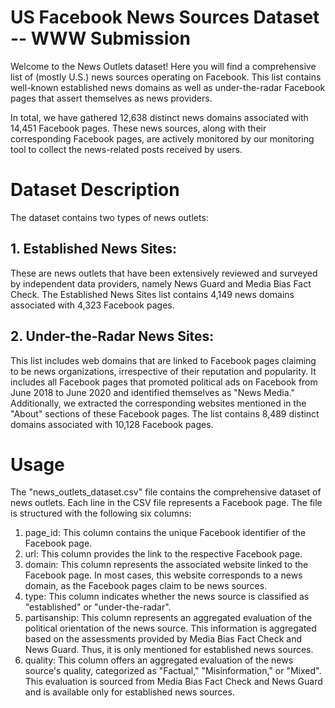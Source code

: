 # US Facebook News Sources Dataset -- WWW Submission 

Welcome to the News Outlets dataset! Here you will find a comprehensive list of (mostly U.S.) news sources operating on Facebook. This list contains well-known established news domains as well as under-the-radar Facebook pages that assert themselves as news providers.

In total, we have gathered 12,638 distinct news domains associated with 14,451 Facebook pages. These news sources, along 
with their corresponding Facebook pages, are actively monitored by our monitoring tool to collect the news-related posts 
received by users. 


# Dataset Description

The dataset contains two types of news outlets:

## 1. Established News Sites: 
These are news outlets that have been extensively reviewed and surveyed by independent data providers, namely News Guard and Media Bias Fact Check. The Established News Sites list contains 4,149 news domains associated with 4,323 Facebook pages.

## 2. Under-the-Radar News Sites: 
This list includes web domains that are linked to Facebook pages claiming to be news organizations, irrespective of their reputation and popularity. It includes all Facebook pages that promoted political ads on Facebook from June 2018 to June 2020 and identified themselves as "News Media." Additionally, we extracted the corresponding websites mentioned in the "About" sections of these Facebook pages. The list contains 8,489 distinct domains associated with 10,128 Facebook pages.

# Usage
The "news_outlets_dataset.csv" file contains the comprehensive dataset of news outlets. Each line in the CSV file represents a Facebook page. The file is structured with the following six columns:

1. page_id: This column contains the unique Facebook identifier of the Facebook page.
2. url: This column provides the link to the respective Facebook page.
3. domain: This column represents the associated website linked to the Facebook page. In most cases, this website corresponds to a news domain, as the Facebook pages claim to be news sources.
4. type: This column indicates whether the news source is classified as "established" or "under-the-radar".
5. partisanship: This column represents an aggregated evaluation of the political orientation of the news source. This information is aggregated based on the assessments provided by Media Bias Fact Check and News Guard. Thus, it is only mentioned for established news sources.
6. quality: This column offers an aggregated evaluation of the news source's quality, categorized as "Factual," "Misinformation," or "Mixed". This evaluation is sourced from Media Bias Fact Check and News Guard and is available only for established news sources.







